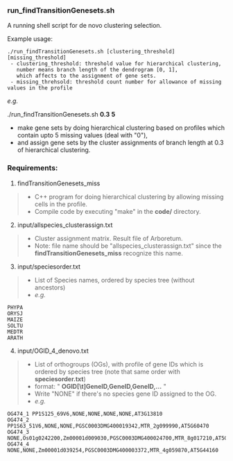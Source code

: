 ### run_findTransitionGenesets.sh
A running shell script for de novo clustering selection.

Example usage:
```
./run_findTransitionGenesets.sh [clustering_threshold] [missing_threshold]
 - clustering_threshold: threshold value for hierarchical clustering, 
   number means branch length of the dendrogram [0, 1], 
   which affects to the assignment of gene sets.
 - missing_threhsold: threshold count number for allowance of missing values in the profile
```

*e.g.*

./run_findTransitionGenesets.sh **0.3** **5**
 - make gene sets by doing hierarchical clustering based on profiles which contain upto 5 missing values (deal with "0"),
 - and assign gene sets by the cluster assignments of branch length at 0.3 of hierarchical clustering.


### Requirements: 
1. findTransitionGenesets_miss
>- C++ program for doing hierarchical clustering by allowing missing cells in the profile.
>- Compile code by executing "make" in the **code/** directory.

2. input/allspecies_clusterassign.txt
>- Cluster assignment matrix. Result file of Arboretum.
>- Note: file name should be "allspecies_clusterassign.txt" since the **findTransitionGenesets_miss** recognize this name.

3. input/speciesorder.txt
>- List of Species names, ordered by species tree (without ancestors)
>- *e.g.*
```
PHYPA
ORYSJ
MAIZE
SOLTU
MEDTR
ARATH
```

4. input/OGID_4_denovo.txt
>- List of orthogroups (OGs), with profile of gene IDs which is ordered by species tree 
  (note that same order with **speciesorder.txt**)
>- format: " **OGID[\t]GeneID,GeneID,GeneID,...** "
>- Write "NONE" if there's no species gene ID assigned to the OG.
>- *e.g.*
```
OG474_1	PP1S125_69V6,NONE,NONE,NONE,NONE,AT3G13810
OG474_2	PP1S63_51V6,NONE,NONE,PGSC0003DMG400019342,MTR_2g099990,AT5G60470
OG474_3	NONE,Os01g0242200,Zm00001d009030,PGSC0003DMG400024700,MTR_8g017210,AT5G66730
OG474_4	NONE,NONE,Zm00001d039254,PGSC0003DMG400003372,MTR_4g059870,AT5G44160
```
